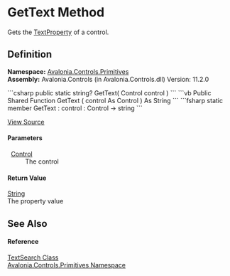 # GetText Method


Gets the <a href="F_Avalonia_Controls_Primitives_TextSearch_TextProperty">TextProperty</a> of a control.



## Definition
**Namespace:** <a href="N_Avalonia_Controls_Primitives">Avalonia.Controls.Primitives</a>  
**Assembly:** Avalonia.Controls (in Avalonia.Controls.dll) Version: 11.2.0

<Tabs groupId="api-code-preview">
<TabItem value="csharp" label="C#">
```csharp
public static string? GetText(
	Control control
)
```
</TabItem>
<TabItem value="vb" label="VB">
```vb
Public Shared Function GetText ( 
	control As Control
) As String
```
</TabItem>
<TabItem value="fsharp" label="F#">
```fsharp
static member GetText : 
        control : Control -> string 
```
</TabItem>
</Tabs>



<a href="https://github.com/AvaloniaUI/Avalonia/tree/master/src/Avalonia.Controls/Primitives/TextSearch.cs#L34" title="View the source code">View Source</a>



#### Parameters
<dl><dt>  <a href="T_Avalonia_Controls_Control">Control</a></dt><dd>The control</dd></dl>

#### Return Value
<a href="https://learn.microsoft.com/dotnet/api/system.string" target="_blank" rel="noopener noreferrer">String</a>  
The property value

## See Also


#### Reference
<a href="T_Avalonia_Controls_Primitives_TextSearch">TextSearch Class</a>  
<a href="N_Avalonia_Controls_Primitives">Avalonia.Controls.Primitives Namespace</a>  

